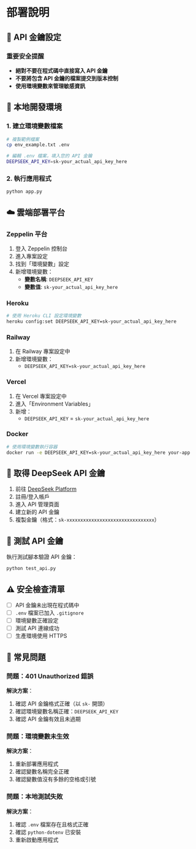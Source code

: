 # 部署說明

## 🔐 API 金鑰設定

### 重要安全提醒
- **絕對不要在程式碼中直接寫入 API 金鑰**
- **不要將包含 API 金鑰的檔案提交到版本控制**
- **使用環境變數來管理敏感資訊**

## 🚀 本地開發環境

### 1. 建立環境變數檔案
```bash
# 複製範例檔案
cp env_example.txt .env

# 編輯 .env 檔案，填入您的 API 金鑰
DEEPSEEK_API_KEY=sk-your_actual_api_key_here
```

### 2. 執行應用程式
```bash
python app.py
```

## ☁️ 雲端部署平台

### Zeppelin 平台
1. 登入 Zeppelin 控制台
2. 進入專案設定
3. 找到「環境變數」設定
4. 新增環境變數：
   - **變數名稱**: `DEEPSEEK_API_KEY`
   - **變數值**: `sk-your_actual_api_key_here`

### Heroku
```bash
# 使用 Heroku CLI 設定環境變數
heroku config:set DEEPSEEK_API_KEY=sk-your_actual_api_key_here
```

### Railway
1. 在 Railway 專案設定中
2. 新增環境變數：
   - `DEEPSEEK_API_KEY=sk-your_actual_api_key_here`

### Vercel
1. 在 Vercel 專案設定中
2. 進入「Environment Variables」
3. 新增：
   - `DEEPSEEK_API_KEY` = `sk-your_actual_api_key_here`

### Docker
```bash
# 使用環境變數執行容器
docker run -e DEEPSEEK_API_KEY=sk-your_actual_api_key_here your-app
```

## 🔑 取得 DeepSeek API 金鑰

1. 前往 [DeepSeek Platform](https://platform.deepseek.com/)
2. 註冊/登入帳戶
3. 進入 API 管理頁面
4. 建立新的 API 金鑰
5. 複製金鑰（格式：`sk-xxxxxxxxxxxxxxxxxxxxxxxxxxxxxxxx`）

## 🧪 測試 API 金鑰

執行測試腳本驗證 API 金鑰：
```bash
python test_api.py
```

## ⚠️ 安全檢查清單

- [ ] API 金鑰未出現在程式碼中
- [ ] `.env` 檔案已加入 `.gitignore`
- [ ] 環境變數正確設定
- [ ] 測試 API 連線成功
- [ ] 生產環境使用 HTTPS

## 🚨 常見問題

### 問題：401 Unauthorized 錯誤
**解決方案**：
1. 確認 API 金鑰格式正確（以 `sk-` 開頭）
2. 確認環境變數名稱正確：`DEEPSEEK_API_KEY`
3. 確認 API 金鑰有效且未過期

### 問題：環境變數未生效
**解決方案**：
1. 重新部署應用程式
2. 確認變數名稱完全正確
3. 確認變數值沒有多餘的空格或引號

### 問題：本地測試失敗
**解決方案**：
1. 確認 `.env` 檔案存在且格式正確
2. 確認 `python-dotenv` 已安裝
3. 重新啟動應用程式 